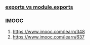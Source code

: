 ### [exports vs module.exports](https://cnodejs.org/topic/54e67b70629934692ea99f91)

### IMOOC
1. https://www.imooc.com/learn/348
2. https://www.imooc.com/learn/637